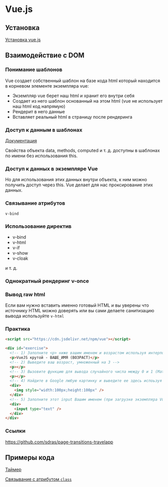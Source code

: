 # Vue.js

## Установка

[Установка vue.js](https://vuejs.org/v2/guide/installation.html)

## Взаимодействие с DOM

### Понимание шаблонов

Vue создает собственный шаблон на базе кода html который находится в корневом элементе экземпляра vue:

- Экземпляр vue берет наш html и хранит его внутри себя
- Создает из него шаблон основанный на этом html (vue не использует наш html код напрямую)
- Рендерит в него данные
- Вставляет реальный html в страницу после рендеринга

### Доступ к данным в шаблонах

[Документация](https://ru.vuejs.org/v2/guide/syntax.html)

Свойства объекта data, methods, computed и т. д. доступны в шаблонах по имени без использования this.

### Доступ к данных в экземпляре Vue

Но для использования этих данных внутри объекта, к ним можно получить доступ через this. Vue делает для нас проксирование этих данных.

### Связывание атрибутов

`v-bind`

### Использование директив

- v-bind
- v-html
- v-if
- v-show
- v-cloak

и т. д.

### Однократный рендеринг v-once

### Вывод raw html

Если вам нужно вставить именно готовый HTML и вы уверены что источнику HTML можно доверять или вы сами делаете санитизацию вывода используйте `v-html`

### Практика

```html
<script src="https://cdn.jsdelivr.net/npm/vue"></script>

<div id="exercise">
  <!-- 1) Заполните <p> ниже вашим именем и возрастом используя интерполяцию -->
  <p>VueJS крутой - ВАШЕ_ИМЯ (ВОЗРАСТ)</p>
  <!-- 2) Выведите ваш возраст, умноженный на 3 -->
  <p></p>
  <!-- 3) Вызовите функцию для вывода случайного числа между 0 и 1 (Math.random()) -->
  <p></p>
  <!-- 4) Найдите в Google любую картинку и выведите ее здесь испоьзуя байндинг атрибута "src" -->
  <div>
    <img style="width:100px;height:100px" />
  </div>
  <!-- 5) Заполните этот input Вашим именем (при загрузке экземпляра Vue) (установите атрибут "value") -->
  <div>
    <input type="text" />
  </div>
</div>
```

### Cсылки

https://github.com/sdras/page-transitions-travelapp

## Примеры кода

[Таймер](https://codepen.io/curtdp/pen/zbMqPQ)

[Связывание с атрибутом `class`](https://codesandbox.io/s/1vl8qpx7wq)
